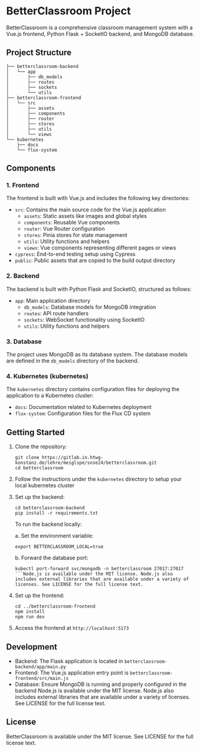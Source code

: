 # BetterClassroom Project

BetterClassroom is a comprehensive classroom management system with a Vue.js frontend, Python Flask + SocketIO backend, and MongoDB database.

## Project Structure

```
├── betterclassroom-backend
│   └── app
│       ├── db_models
│       ├── routes
│       ├── sockets
│       └── utils
├── betterclassroom-frontend
│   └── src
│       ├── assets
│       ├── components
│       ├── router
│       ├── stores
│       ├── utils
│       └── views
└── kubernetes
    ├── docs
    └── flux-system
```

## Components

### 1. Frontend

The frontend is built with Vue.js and includes the following key directories:

- `src`: Contains the main source code for the Vue.js application
  - `assets`: Static assets like images and global styles
  - `components`: Reusable Vue components
  - `router`: Vue Router configuration
  - `stores`: Pinia stores for state management
  - `utils`: Utility functions and helpers
  - `views`: Vue components representing different pages or views
- `cypress`: End-to-end testing setup using Cypress
- `public`: Public assets that are copied to the build output directory

### 2. Backend

The backend is built with Python Flask and SocketIO, structured as follows:

- `app`: Main application directory
  - `db_models`: Database models for MongoDB integration
  - `routes`: API route handlers
  - `sockets`: WebSocket functionality using SocketIO
  - `utils`: Utility functions and helpers

### 3. Database

The project uses MongoDB as its database system. The database models are defined in the `db_models` directory of the backend.

### 4. Kubernetes (kubernetes)

The `kubernetes` directory contains configuration files for deploying the application to a Kubernetes cluster:

- `docs`: Documentation related to Kubernetes deployment
- `flux-system`: Configuration files for the Flux CD system

## Getting Started

1. Clone the repository:

   ```
   git clone https://gitlab.in.htwg-konstanz.de/lehre/meiglspe/sose24/betterclassroom.git
   cd betterclassroom
   ```

2. Follow the instructions under the `kubernetes` directory to setup your local kubernetes cluster

3. Set up the backend:

   ```
   cd betterclassroom-backend
   pip install -r requirements.txt
   ```

   To run the backend locally:

   a. Set the environment variable:

   ```
   export BETTERCLASSROOM_LOCAL=true
   ```

   b. Forward the database port:

   ```
   kubectl port-forward svc/mongodb -n betterclassroom 27017:27017
   ```Node.js is available under the MIT license. Node.js also includes external libraries that are available under a variety of licenses. See LICENSE for the full license text.
   ```

4. Set up the frontend:

   ```
   cd ../betterclassroom-frontend
   npm install
   npm run dev
   ```

5. Access the frontend at `http://localhost:5173`

## Development

- Backend: The Flask application is located in `betterclassroom-backend/app/main.py`
- Frontend: The Vue.js application entry point is `betterclassroom-frontend/src/main.js`
- Database: Ensure MongoDB is running and properly configured in the backend
Node.js is available under the MIT license. Node.js also includes external libraries that are available under a variety of licenses. See LICENSE for the full license text.
## License

BetterClassroom is available under the MIT license. See LICENSE for the full license text.